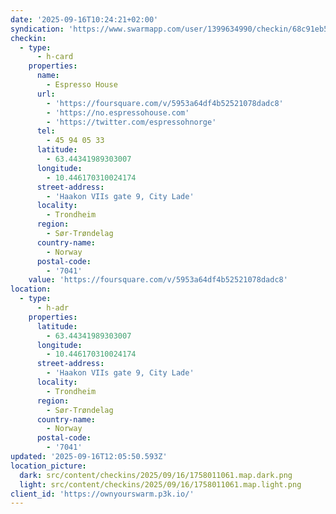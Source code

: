 ```yaml
---
date: '2025-09-16T10:24:21+02:00'
syndication: 'https://www.swarmapp.com/user/1399634990/checkin/68c91eb51fa30379fea246b8'
checkin:
  - type:
      - h-card
    properties:
      name:
        - Espresso House
      url:
        - 'https://foursquare.com/v/5953a64df4b52521078dadc8'
        - 'https://no.espressohouse.com'
        - 'https://twitter.com/espressohnorge'
      tel:
        - 45 94 05 33
      latitude:
        - 63.44341989303007
      longitude:
        - 10.446170310024174
      street-address:
        - 'Haakon VIIs gate 9, City Lade'
      locality:
        - Trondheim
      region:
        - Sør-Trøndelag
      country-name:
        - Norway
      postal-code:
        - '7041'
    value: 'https://foursquare.com/v/5953a64df4b52521078dadc8'
location:
  - type:
      - h-adr
    properties:
      latitude:
        - 63.44341989303007
      longitude:
        - 10.446170310024174
      street-address:
        - 'Haakon VIIs gate 9, City Lade'
      locality:
        - Trondheim
      region:
        - Sør-Trøndelag
      country-name:
        - Norway
      postal-code:
        - '7041'
updated: '2025-09-16T12:05:50.593Z'
location_picture:
  dark: src/content/checkins/2025/09/16/1758011061.map.dark.png
  light: src/content/checkins/2025/09/16/1758011061.map.light.png
client_id: 'https://ownyourswarm.p3k.io/'
---
```


